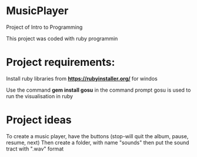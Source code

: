 # MusicPlayer
Project of Intro to Programming

This project was coded with ruby programmin

# Project requirements:

Install ruby libraries from **https://rubyinstaller.org/** for windos

Use the command **gem install gosu** in the command prompt
gosu is used to run the visualisation in ruby

# Project ideas
To create a music player, have the buttons (stop-will quit the album, pause, resume, next)
Then create a folder, with name "sounds" then put the sound tract with ".wav" format 
